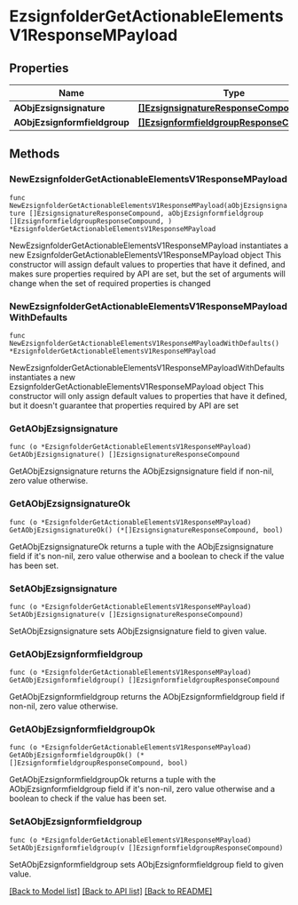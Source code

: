 # EzsignfolderGetActionableElementsV1ResponseMPayload

## Properties

Name | Type | Description | Notes
------------ | ------------- | ------------- | -------------
**AObjEzsignsignature** | [**[]EzsignsignatureResponseCompound**](EzsignsignatureResponseCompound.md) |  | 
**AObjEzsignformfieldgroup** | [**[]EzsignformfieldgroupResponseCompound**](EzsignformfieldgroupResponseCompound.md) |  | 

## Methods

### NewEzsignfolderGetActionableElementsV1ResponseMPayload

`func NewEzsignfolderGetActionableElementsV1ResponseMPayload(aObjEzsignsignature []EzsignsignatureResponseCompound, aObjEzsignformfieldgroup []EzsignformfieldgroupResponseCompound, ) *EzsignfolderGetActionableElementsV1ResponseMPayload`

NewEzsignfolderGetActionableElementsV1ResponseMPayload instantiates a new EzsignfolderGetActionableElementsV1ResponseMPayload object
This constructor will assign default values to properties that have it defined,
and makes sure properties required by API are set, but the set of arguments
will change when the set of required properties is changed

### NewEzsignfolderGetActionableElementsV1ResponseMPayloadWithDefaults

`func NewEzsignfolderGetActionableElementsV1ResponseMPayloadWithDefaults() *EzsignfolderGetActionableElementsV1ResponseMPayload`

NewEzsignfolderGetActionableElementsV1ResponseMPayloadWithDefaults instantiates a new EzsignfolderGetActionableElementsV1ResponseMPayload object
This constructor will only assign default values to properties that have it defined,
but it doesn't guarantee that properties required by API are set

### GetAObjEzsignsignature

`func (o *EzsignfolderGetActionableElementsV1ResponseMPayload) GetAObjEzsignsignature() []EzsignsignatureResponseCompound`

GetAObjEzsignsignature returns the AObjEzsignsignature field if non-nil, zero value otherwise.

### GetAObjEzsignsignatureOk

`func (o *EzsignfolderGetActionableElementsV1ResponseMPayload) GetAObjEzsignsignatureOk() (*[]EzsignsignatureResponseCompound, bool)`

GetAObjEzsignsignatureOk returns a tuple with the AObjEzsignsignature field if it's non-nil, zero value otherwise
and a boolean to check if the value has been set.

### SetAObjEzsignsignature

`func (o *EzsignfolderGetActionableElementsV1ResponseMPayload) SetAObjEzsignsignature(v []EzsignsignatureResponseCompound)`

SetAObjEzsignsignature sets AObjEzsignsignature field to given value.


### GetAObjEzsignformfieldgroup

`func (o *EzsignfolderGetActionableElementsV1ResponseMPayload) GetAObjEzsignformfieldgroup() []EzsignformfieldgroupResponseCompound`

GetAObjEzsignformfieldgroup returns the AObjEzsignformfieldgroup field if non-nil, zero value otherwise.

### GetAObjEzsignformfieldgroupOk

`func (o *EzsignfolderGetActionableElementsV1ResponseMPayload) GetAObjEzsignformfieldgroupOk() (*[]EzsignformfieldgroupResponseCompound, bool)`

GetAObjEzsignformfieldgroupOk returns a tuple with the AObjEzsignformfieldgroup field if it's non-nil, zero value otherwise
and a boolean to check if the value has been set.

### SetAObjEzsignformfieldgroup

`func (o *EzsignfolderGetActionableElementsV1ResponseMPayload) SetAObjEzsignformfieldgroup(v []EzsignformfieldgroupResponseCompound)`

SetAObjEzsignformfieldgroup sets AObjEzsignformfieldgroup field to given value.



[[Back to Model list]](../README.md#documentation-for-models) [[Back to API list]](../README.md#documentation-for-api-endpoints) [[Back to README]](../README.md)


